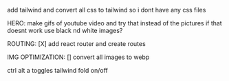 add tailwind and convert all css to tailwind so i dont have any css files

HERO:
make gifs of youtube video and try that instead of the pictures
if that doesnt work use black nd white images?

ROUTING:
[X] add react router and create routes

IMG OPTIMIZATION:
[] convert all images to webp

ctrl alt a toggles tailwind fold on/off
